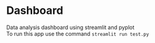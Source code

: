 # Dashboard
Data analysis dashboard using streamlit and pyplot <br>
To run this app use the command ```streamlit run test.py```
